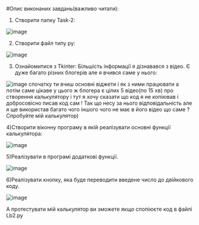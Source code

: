 #Опис виконаних завдань(важливо читати):
1) Створити папку Task-2:

![image](https://user-images.githubusercontent.com/85665335/123000267-0a965680-d3b8-11eb-99a0-28e8a5c31126.png)

2) Створити файл типу py:

![image](https://user-images.githubusercontent.com/85665335/123000987-ec7d2600-d3b8-11eb-8845-548938a83016.png)

3) Ознайомитися з Tkinter:
Більшість інформації я дізнавався з відео. Є дуже багато різних блогерів але я вчився саме у нього:

![image](https://user-images.githubusercontent.com/85665335/123002592-c0fb3b00-d3ba-11eb-8676-9de97f8bcc97.png)
спочатку ти вчиш основні віджети і як з ними працювати а потім саме цікаве у цього ж блогера є цілих 5 відео(по 15 хв) про 
створення калькулятору і тут я хочу сказати що код я не копіював і добросовісно писав код сам ! Так що несу за нього відповідальність
але я ще використав багато чого іншого чого не має в його відео що саме ? Спробуйте мій калькулятор)

4)Створити віконну програму в якій реалізувати основні функції калькулятора:

![image](https://user-images.githubusercontent.com/85665335/123003632-24399d00-d3bc-11eb-8d8a-9da6e0867559.png)

5)Реалізувати в програмі додаткові функції.

![image](https://user-images.githubusercontent.com/85665335/123092723-77026b80-d433-11eb-8a39-140849fa2337.png)

6)Реалізувати кнопку, яка буде переводити введене число до двійкового коду.

![image](https://user-images.githubusercontent.com/85665335/123093174-090a7400-d434-11eb-99ad-3597df35c214.png)

А протестувати мій калькулятор ви зможете якщо спопіюєте код в файлі Lb2.py





